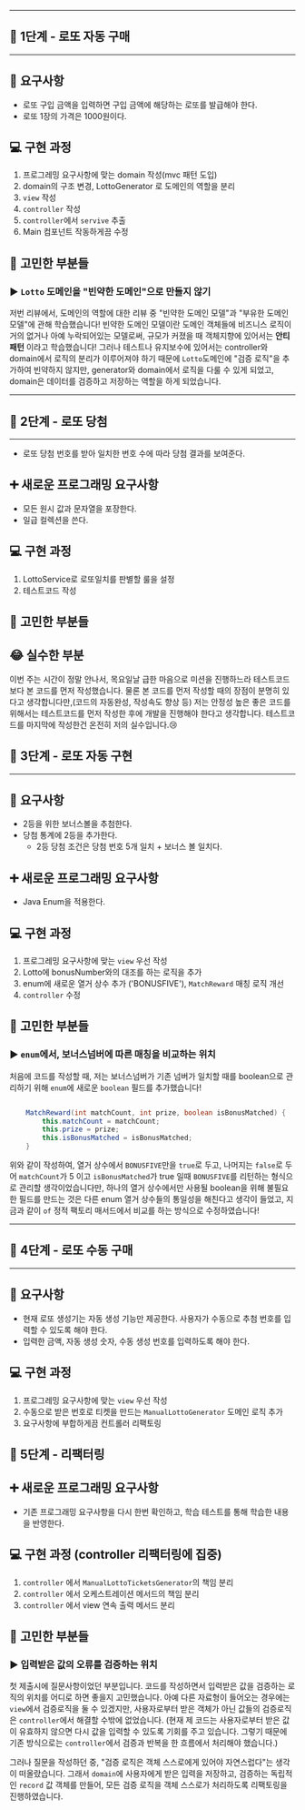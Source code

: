 
---

## 🚀 1단계 - 로또 자동 구매

---

## 📝 요구사항

- 로또 구입 금액을 입력하면 구입 금액에 해당하는 로또를 발급해야 한다.
- 로또 1장의 가격은 1000원이다.



## 💻 구현 과정

1. 프로그레밍 요구사항에 맞는 domain 작성(mvc 패턴 도입)
2. domain의 구조 변경, LottoGenerator 로 도메인의 역할을 분리
3. `view` 작성
4. `controller` 작성
5. `controller`에서 `servive` 추출
6. Main 컴포넌트 작동하게끔 수정

## 🤔 고민한 부분들


### ▶️ `Lotto` 도메인을 "빈약한 도메인"으로 만들지 않기

저번 리뷰에서, 도메인의 역할에 대한 리뷰 중 "빈약한 도메인 모델"과 "부유한 도메인 모델"에 관해 학습했습니다!
빈약한 도메인 모델이란 도메인 객체들에 비즈니스 로직이 거의 없거나 아예 누락되어있는 모델로써,
규모가 커졌을 때 객체지향에 있어서는 **안티패턴** 이라고 학습했습니다!
그러나 테스트나 유지보수에 있어서는 controller와 domain에서 로직의 분리가 이루어져야 하기 때문에
`Lotto`도메인에 "검증 로직"을 추가하여 빈약하지 않지만, generator와 domain에서 로직을 다룰 수 있게 되었고,
domain은 데이터를 검증하고 저장하는 역할을 하게 되었습니다.


---

## 🚀 2단계 - 로또 당첨

---

- 로또 당첨 번호를 받아 일치한 번호 수에 따라 당첨 결과를 보여준다.

## ➕ 새로운 프로그래밍 요구사항

- 모든 원시 값과 문자열을 포장한다.
- 일급 컬렉션을 쓴다.

## 💻 구현 과정

1. LottoService로 로또일치를 판별할 룰을 설정
2. 테스트코드 작성

## 🤔 고민한 부분들



## 😂 실수한 부분

이번 주는 시간이 정말 안나서, 목요일날 급한 마음으로 미션을 진행하느라 테스트코드보다 본 코드를 먼저 작성했습니다.
물론 본 코드를 먼저 작성할 때의 장점이 분명히 있다고 생각합니다만,(코드의 자동완성, 작성속도 향상 등)
저는 안정성 높은 좋은 코드를 위해서는 테스트코드를 먼저 작성한 후에 개발을 진행해야 한다고 생각합니다.
테스트코드를 마지막에 작성한건 온전히 저의 실수입니다.😢


## 🚀 3단계 - 로또 자동 구현



---

## 📝 요구사항

- 2등을 위한 보너스볼을 추첨한다.
- 당첨 통계에 2등을 추가한다.
    - 2등 당첨 조건은 당첨 번호 5개 일치 + 보너스 볼 일치다.


## ➕ 새로운 프로그래밍 요구사항

- Java Enum을 적용한다.



## 💻 구현 과정

1. 프로그레밍 요구사항에 맞는 `view` 우선 작성
2. Lotto에 bonusNumber와의 대조를 하는 로직을 추가
3. enum에 새로운 열거 상수 추가 ('BONUSFIVE'), `MatchReward` 매칭 로직 개선
4. `controller` 수정

## 🤔 고민한 부분들


### ▶️ `enum`에서, 보너스넘버에 따른 매칭을 비교하는 위치
처음에 코드를 작성할 때, 저는 보너스넘버가 기존 넘버가 일치할 때를 boolean으로 관리하기 위해 `enum`에 새로운 `boolean` 필드를 추가했습니다!
```java

    MatchReward(int matchCount, int prize, boolean isBonusMatched) {
        this.matchCount = matchCount;
        this.prize = prize;
        this.isBonusMatched = isBonusMatched;
    }

```

위와 같이 작성하여, 열거 상수에서 `BONUSFIVE`만을 `true`로 두고, 나머지는 `false`로 두어
`matchCount`가 5 이고 `isBonusMatched`가 true 일때 `BONUSFIVE`를 리턴하는 형식으로 관리할 생각이었습니다만,
하나의 열거 상수에서만 사용될 boolean을 위해 불필요한 필드를 만드는 것은 다른 enum 열거 상수들의 통일성을 해친다고 생각이 들었고, 지금과 같이 `of` 정적 팩토리 매서드에서 비교를 하는 방식으로 수정하였습니다!




---

## 🚀 4단계 - 로또 수동 구매

---

## 📝 요구사항

- 현재 로또 생성기는 자동 생성 기능만 제공한다. 사용자가 수동으로 추첨 번호를 입력할 수 있도록 해야 한다.
- 입력한 금액, 자동 생성 숫자, 수동 생성 번호를 입력하도록 해야 한다.


## 💻 구현 과정

1. 프로그레밍 요구사항에 맞는 `view` 우선 작성
2. 수동으로 받은 번호로 티켓을 만드는 `ManualLottoGenerator` 도메인 로직 추가
3. 요구사항에 부합하게끔 컨트롤러 리팩토링


## 🚀 5단계 - 리팩터링

## ➕ 새로운 프로그래밍 요구사항

- 기존 프로그래밍 요구사항을 다시 한번 확인하고, 학습 테스트를 통해 학습한 내용을 반영한다.

## 💻 구현 과정 (controller 리팩터링에 집중)

1.  `controller` 에서 `ManualLottoTicketsGenerator`의 책임 분리
2. `controller` 에서 오케스트레이션 메서드의 책임 분리
3. `controller` 에서 view 연속 출력 메서드 분리

## 🤔 고민한 부분들


### ▶️ 입력받은 값의 오류를 검증하는 위치

첫 제출시에 질문사항이었던 부분입니다.
코드를 작성하면서 입력받은 값을 검증하는 로직의 위치를 어디로 하면 좋을지 고민했습니다.
아예 다른 자료형이 들어오는 경우에는 `view`에서 검증로직을 둘 수 있겠지만,
사용자로부터 받은 객체가 아닌 값들의 검증로직은 `controller`에서 해결할 수밖에 없었습니다.
(현재 제 코드는 사용자로부터 받은 값이 유효하지 않으면 다시 값을 입력할 수 있도록 기회를 주고 있습니다.
그렇기 때문에 기존 방식으로는 `controller`에서 검증과 반복을 한 흐름에서 처리해야 했습니다.)

그러나 질문을 작성하던 중, "검증 로직은 객체 스스로에게 있어야 자연스럽다"는 생각이 떠올랐습니다.
그래서 `domain`에 사용자에게 받은 입력을 저장하고, 검증하는 독립적인 `record` 값 객체를 만들어, 모든 검증 로직을 객체 스스로가 처리하도록 리팩토링을 진행하였습니다.
